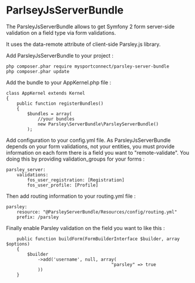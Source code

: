 ParlseyJsServerBundle
===================

The ParsleyJsServerBundle allows to get Symfony 2 form server-side validation on a field type via form validations.

It uses the data-remote attribute of client-side Parsley.js library.


Add ParsleyJsServerBundle to your project : 

```
php composer.phar require mysportconnect/parsley-server-bundle
php composer.phar update
```

Add the bundle to your AppKernel.php file : 

```
class AppKernel extends Kernel
{
    public function registerBundles()
    {
        $bundles = array(
            //your bundles
            new Parsley\ServerBundle\ParsleyServerBundle()
        );

```

Add configuration to your config.yml file. As ParsleyJsServerBundle depends on your form validations, not your entities, you must provide information on each form there is a field you want to "remote-validate". You doing this by providing validation_groups for your forms  : 

```
parsley_server:
    validations:
        fos_user_registration: [Registration]
        fos_user_profile: [Profile]
```

Then add routing information to your routing.yml file : 

```
parsley:
    resource: "@ParsleyServerBundle/Resources/config/routing.yml"
    prefix: /parsley
```

Finally enable Parsley validation on the field you want to like this : 

```
    public function buildForm(FormBuilderInterface $builder, array $options)
    {
        $builder
            ->add('username', null, array(
                                        "parsley" => true
            ))
    }
```


